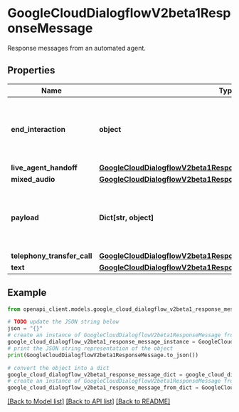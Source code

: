 # GoogleCloudDialogflowV2beta1ResponseMessage

Response messages from an automated agent.

## Properties

Name | Type | Description | Notes
------------ | ------------- | ------------- | -------------
**end_interaction** | **object** | Indicates that interaction with the Dialogflow agent has ended. | [optional] 
**live_agent_handoff** | [**GoogleCloudDialogflowV2beta1ResponseMessageLiveAgentHandoff**](GoogleCloudDialogflowV2beta1ResponseMessageLiveAgentHandoff.md) |  | [optional] 
**mixed_audio** | [**GoogleCloudDialogflowV2beta1ResponseMessageMixedAudio**](GoogleCloudDialogflowV2beta1ResponseMessageMixedAudio.md) |  | [optional] 
**payload** | **Dict[str, object]** | Returns a response containing a custom, platform-specific payload. | [optional] 
**telephony_transfer_call** | [**GoogleCloudDialogflowV2beta1ResponseMessageTelephonyTransferCall**](GoogleCloudDialogflowV2beta1ResponseMessageTelephonyTransferCall.md) |  | [optional] 
**text** | [**GoogleCloudDialogflowV2beta1ResponseMessageText**](GoogleCloudDialogflowV2beta1ResponseMessageText.md) |  | [optional] 

## Example

```python
from openapi_client.models.google_cloud_dialogflow_v2beta1_response_message import GoogleCloudDialogflowV2beta1ResponseMessage

# TODO update the JSON string below
json = "{}"
# create an instance of GoogleCloudDialogflowV2beta1ResponseMessage from a JSON string
google_cloud_dialogflow_v2beta1_response_message_instance = GoogleCloudDialogflowV2beta1ResponseMessage.from_json(json)
# print the JSON string representation of the object
print(GoogleCloudDialogflowV2beta1ResponseMessage.to_json())

# convert the object into a dict
google_cloud_dialogflow_v2beta1_response_message_dict = google_cloud_dialogflow_v2beta1_response_message_instance.to_dict()
# create an instance of GoogleCloudDialogflowV2beta1ResponseMessage from a dict
google_cloud_dialogflow_v2beta1_response_message_from_dict = GoogleCloudDialogflowV2beta1ResponseMessage.from_dict(google_cloud_dialogflow_v2beta1_response_message_dict)
```
[[Back to Model list]](../README.md#documentation-for-models) [[Back to API list]](../README.md#documentation-for-api-endpoints) [[Back to README]](../README.md)


